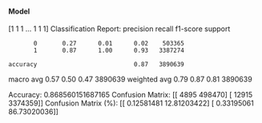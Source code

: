 #### Model
[1 1 1 ... 1 1 1]
Classification Report:
              precision    recall  f1-score   support

           0       0.27      0.01      0.02    503365
           1       0.87      1.00      0.93   3387274

    accuracy                           0.87   3890639
   macro avg       0.57      0.50      0.47   3890639
weighted avg       0.79      0.87      0.81   3890639

Accuracy: 0.868560151687165
Confusion Matrix:
[[   4895  498470]
 [  12915 3374359]]
Confusion Matrix (%):
[[ 0.12581481 12.81203422]
 [ 0.33195061 86.73020036]]
